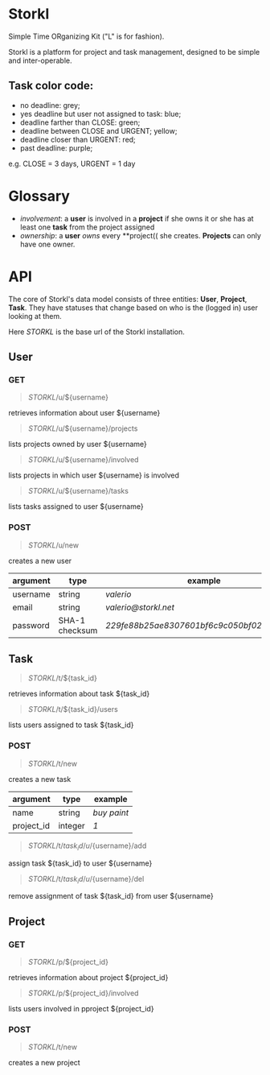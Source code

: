Storkl
======
Simple Time ORganizing Kit ("L" is for fashion).

Storkl is a platform for project and task management, designed to be simple and inter-operable. 

Task color code:
----------------
- no deadline: grey;
- yes deadline but user not assigned to task: blue;
- deadline farther than CLOSE: green;
- deadline between CLOSE and URGENT; yellow;
- deadline closer than URGENT: red;
- past deadline: purple;

e.g. CLOSE = 3 days, URGENT = 1 day

# Glossary

- _involvement_: a **user** is involved in a **project** if she owns 
it or she has at least one **task** from the project assigned
- _ownership_: a **user** _owns_ every **project(( she creates. 
**Projects** can only have one owner.

# API

The core of Storkl's data model consists of three entities: 
**User**, **Project**, **Task**. They have statuses that change based 
on who is the (logged in) user looking at them. 

Here _STORKL_ is the base url of the Storkl installation.

## User

### GET

> _STORKL_/u/${username}

retrieves information about user ${username}

> _STORKL_/u/${username}/projects

lists projects owned by user ${username}

> _STORKL_/u/${username}/involved

lists projects in which user ${username} is involved

> _STORKL_/u/${username}/tasks

lists tasks assigned to user ${username}

### POST

> _STORKL_/u/new

creates a new user

| argument | type           | example |
| -------- | -------------- | -----  |
| username | string         | _valerio_ |
| email    | string         | _valerio@storkl.net_ |
| password | SHA-1 checksum | _229fe88b25ae8307601bf6c9c050bf02755b7e26_ |


Task
----

> _STORKL_/t/${task_id}

retrieves information about task ${task_id}

> _STORKL_/t/${task_id}/users

lists users assigned to task ${task_id}

### POST

> _STORKL_/t/new

creates a new task

| argument    | type    | example     |
| ----------- | ------- | ----------- |
| name        | string  | _buy paint_ |
| project\_id | integer | _1_         |

> _STORKL_/t/${task_id}/u/${username}/add

assign task ${task_id} to user ${username}

> _STORKL_/t/${task_id}/u/${username}/del

remove assignment of task ${task_id} from user ${username}

Project
-------

### GET

> _STORKL_/p/${project_id}

retrieves information about project ${project_id}

> _STORKL_/p/${project_id}/involved

lists users involved in pproject ${project_id}

### POST

> _STORKL_/t/new

creates a new project

